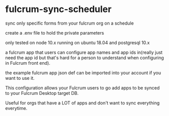 # fulcrum-sync-scheduler
sync only specific forms from your fulcrum org on a schedule

create a .env file to hold the private parameters

only tested on node 10.x running on ubuntu 18.04 and postgresql 10.x

a fulcrum app that users can configure app names and app ids in(really just need the app id but that's hard for a person to understand when configuring in Fulcrum front end).

the example fulcrum app json def can be imported into your account if you want to use it.

This configuration allows your Fulcrum users to go add apps to be synced to your Fulcrum Desktop target DB.

Useful for orgs that have a LOT of apps and don't want to sync everything everytime.

